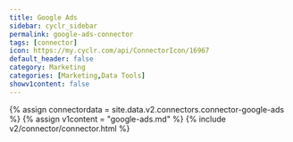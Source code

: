 ```yaml
---
title: Google Ads
sidebar: cyclr_sidebar
permalink: google-ads-connector
tags: [connector]
icon: https://my.cyclr.com/api/ConnectorIcon/16967
default_header: false
category: Marketing
categories: [Marketing,Data Tools]
showv1content: false
---
```

{% assign connectordata = site.data.v2.connectors.connector-google-ads %}
{% assign v1content = "google-ads.md" %}
{% include v2/connector/connector.html %}	